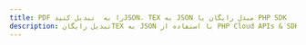 ---title: PDF را به  تبدیل کنیدJSON، TEX به JSON مبدل رایگان یا PHP SDKdescription: تبدیل رایگانTEX به JSON با استفاده از PHP Cloud APIs & SDK همچنین اسناد PDF را در Cloud ایجاد، ویرایش و رندر کنید.---